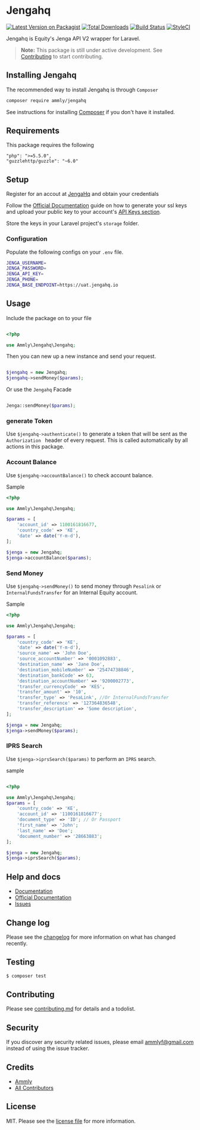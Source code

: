 # Jengahq

[![Latest Version on Packagist][ico-version]][link-packagist]
[![Total Downloads][ico-downloads]][link-downloads]
[![Build Status][ico-travis]][link-travis]
[![StyleCI][ico-styleci]][link-styleci]

Jengahq is Equity's Jenga API V2 wrapper for Laravel.

> **Note:** This package is still under active development. See [Contributing](#Contributing) to start contributing.

## Installing Jengahq

The recommended way to install Jengahq is through `Composer`

```bash
composer require ammly/jengahq
```

See instructions for installing [Composer](http://getcomposer.org) if you don't have it installed.

## Requirements

This package requires the following

```
"php": ">=5.5.0",
"guzzlehttp/guzzle": "~6.0"
```


## Setup

Register for an accout at [JengaHq](https://jengahq.io/) and obtain your credentials

Follow the [Official Documentation](https://developer.jengaapi.io/docs/generating-signatures) guide on how to generate your ssl keys and upload your public key to your account's [API Keys section](https://test.jengahq.io/#!/developers/api-keys).

Store the keys in your Laravel project's `storage` folder.

### Configuration

Populate the following configs on your `.env` file.

```bash
JENGA_USERNAME=
JENGA_PASSWORD=
JENGA_API_KEY=
JENGA_PHONE=
JENGA_BASE_ENDPOINT=https://uat.jengahq.io

```

## Usage
Include the package on to your file

```php

<?php 

use Ammly\Jengahq\Jengahq;

```

Then you can new up a new instance and send your request.

```php 

$jengahq = new Jengahq;
$jengahq->sendMoney($params);

```

Or use the `Jengahq` Facade

```php

Jenga::sendMoney($params);

```

### generate Token

Use `$jengahq->authenticate()` to generate a token that will be sent as the `Authorization ` header of every request. This is called automatically by all actions in this package.

### Account Balance

Use `$jengahq->accountBalance()` to check account balance.

Sample
```php 
<?php 

use Ammly\Jengahq\Jengahq;

$params = [
    'account_id' => 1100161816677,
    'country_code' => 'KE',
    'date' => date('Y-m-d'),
];

$jenga = new Jengahq;
$jenga->accountBalance($params);

```

### Send Money

Use `$jengahq->sendMoney()` to send money through `Pesalink` or `InternalFundsTransfer` for an Internal Equity account.

Sample
```php
<?php 

use Ammly\Jengahq\Jengahq;

$params = [
    'country_code' => 'KE',
    'date' => date('Y-m-d'),
    'source_name' => 'John Doe',
    'source_accountNumber' => '0001092883',
    'destination_name' => 'Jane Doe',
    'destination_mobileNumber' => '25474738846',
    'destination_bankCode' => 63,
    'destination_accountNumber' => '9200002773',
    'transfer_currencyCode' => 'KES',
    'transfer_amount' => '10',
    'transfer_type' => 'PesaLink', //Or InternalFundsTransfer
    'transfer_reference' => '127364836548',
    'transfer_description' => 'Some description',
];

$jenga = new Jengahq;
$jenga->sendMoney($params);

```

### IPRS Search
Use `$jenga->iprsSearch($params)` to perform an `IPRS` search.

sample
```php 

<?php 

use Ammly\Jengahq\Jengahq;
$params = [
    'country_code' => 'KE',
    'account_id' => '1100161816677';
    'document_type' => 'ID'; // Or Passport
    'first_name' => 'John';
    'last_name' => 'Doe';
    'document_number' => '28663883';
];

$jenga = new Jengahq;
$jenga->iprsSearch($params);

```


## Help and docs

- [Documentation](http://github.com/ammly/jengahq)
- [Official Documentation](https://developer.jengaapi.io/docs/)
- [Issues](https://github.com/ammly/jengahq/issues)

## Change log

Please see the [changelog](changelog.md) for more information on what has changed recently.

## Testing

``` bash
$ composer test
```

## Contributing

Please see [contributing.md](contributing.md) for details and a todolist.

## Security

If you discover any security related issues, please email ammlyf@gmail.com instead of using the issue tracker.

## Credits

- [Ammly][link-author]
- [All Contributors][link-contributors]

## License

MIT. Please see the [license file](license.md) for more information.

[ico-version]: https://img.shields.io/packagist/v/ammly/jengahq.svg?style=flat-square
[ico-downloads]: https://img.shields.io/packagist/dt/ammly/jengahq.svg?style=flat-square
[ico-travis]: https://img.shields.io/travis/ammly/jengahq/master.svg?style=flat-square
[ico-styleci]: https://styleci.io/repos/12345678/shield

[link-packagist]: https://packagist.org/packages/ammly/jengahq
[link-downloads]: https://packagist.org/packages/ammly/jengahq
[link-travis]: https://travis-ci.org/ammly/jengahq
[link-styleci]: https://styleci.io/repos/12345678
[link-author]: https://github.com/ammly
[link-contributors]: ../../contributors
